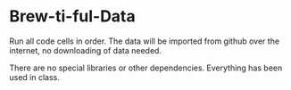 # Brew-ti-ful-Data

Run all code cells in order.  The data will be imported from github over the internet, no downloading of data needed.  

There are no special libraries or other dependencies.  Everything has been used in class.  

